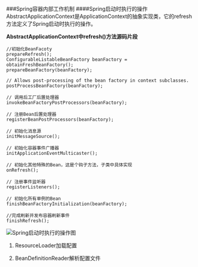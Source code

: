 ###Spring容器内部工作机制
####Spring启动时执行的操作
AbstractApplicationContext是ApplicationContext的抽象实现类，它的refresh方法定义了Spring启动时执行的操作。

**AbstractApplicationContext中refresh()方法源码片段**

```
//初始化BeanFacoty
prepareRefresh();
ConfigurableListableBeanFactory beanFactory = obtainFreshBeanFactory();
prepareBeanFactory(beanFactory);

// Allows post-processing of the bean factory in context subclasses.
postProcessBeanFactory(beanFactory);

// 调用后工厂后置处理器
invokeBeanFactoryPostProcessors(beanFactory);

// 注册Bean后置处理器
registerBeanPostProcessors(beanFactory);

// 初始化消息源
initMessageSource();

// 初始化容器事件广播器
initApplicationEventMulticaster();

// 初始化其他特殊的Bean，这是个钩子方法，子类中具体实现
onRefresh();

// 注册事件监听器
registerListeners();

// 初始化所有单例的Bean
finishBeanFactoryInitialization(beanFactory);

//完成刷新并发布容器刷新事件
finishRefresh();

```
![Spring启动时执行的操作图](http://7xpxnz.com1.z0.glb.clouddn.com/Spring%E5%AE%B9%E5%99%A8%E5%86%85%E9%83%A8%E5%B7%A5%E4%BD%9C%E6%9C%BA%E5%88%B6.jpg)

1. ResourceLoader加载配置

2. BeanDefinitionReader解析配置文件
